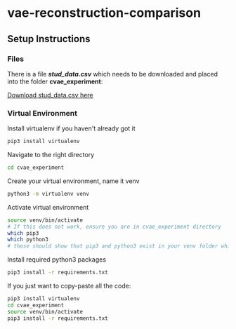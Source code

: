 # vae-reconstruction-comparison

## Setup Instructions

### Files

There is a file ***stud_data.csv*** which needs to be downloaded and placed into the folder **cvae_experiment**:

[Download stud_data.csv here](https://send.firefox.com/download/3e473ec785cb03a1/#iZ0ywWh_sCUGdowfAExr3A)

### Virtual Environment

Install virtualenv if you haven't already got it
   
```bash
pip3 install virtualenv
```

Navigate to the right directory

```bash
cd cvae_experiment
```

Create your virtual environment, name it venv
   
```bash
python3 -m virtualenv venv
```

Activate virtual environment
   
```bash
source venv/bin/activate
# If this does not work, ensure you are in cvae_experiment directory
which pip3
which python3
# these should show that pip3 and python3 exist in your venv folder which means the virtualenv is working, otherwise something went wrong
```

Install required python3 packages
   
```bash
pip3 install -r requirements.txt
``` 

If you just want to copy-paste all the code:

```bash
pip3 install virtualenv
cd cvae_experiment
source venv/bin/activate
pip3 install -r requirements.txt
```